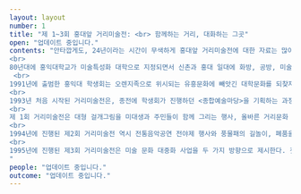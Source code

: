 ```yaml
---
layout: layout
number: 1
title: "제 1~3회 홍대앞 거리미술전: <br> 함께하는 거리, 대화하는 그곳" 
open: "업데이트 중입니다."
contents: "안타깝게도, 24년이라는 시간이 무색하게 홍대앞 거리미술전에 대한 자료는 많이 남아있지 않다. 특히나 초반에 관한 자료는 거의 남아있지 않으며, 1-3회에 관련된 자료는 개최를 알리는 짧은 신문기사 몇 개 밖에 없다. 따라서 여기에서는 홍대앞 거리의 변화와 학생회의 출범을 통해 거리미술전의 탄생을 살펴보고자 한다.
<br>
80년대에 홍익대학교가 미술특성화 대학으로 지정되면서 신촌과 홍대 일대에 화방, 공방, 미술학원 등의 예술공간들이 우후죽순처럼 생겨났다.  1984년에 지하철 2호선이 개통되면서 지역상권이 발달하기 시작했고 90년대에는 역세권의 대대적인 재개발과 함께 서울시의 지역문화공간 조성 사업이 진행됐다.  수년 전까지 화실, 미술학원, 디자인, 미술재료상 등으로 대표되던 홍대앞 일대는 피카소거리를 중심으로 분위기 있는 카페와 유흥업소가 들어선 새로운 상권으로 탈바꿈했다. 이 즈음, 압구정동의 신세대인 이른바 오렌지족이 홍대 앞으로 주 활동무대를 옮겼다는 이야기가 돌며 홍대 앞을 중심으로 한 유흥문화가 점차 부상했다. 그 결과 홍대 앞 거리의 부동산 가격이 급등했고 , 한편으로는 이 일대를 사치향락문화 혹은 퇴폐문화의 온상이라 보는 시선들도 늘어났다. 
 <br>
1991년에 출범한 홍익대 학생회는 오렌지족으로 위시되는 유흥문화에 빼앗긴 대학문화를 되찾자는 취지의 정화운동을 공약으로 내걸었다.  또한 이 시기에 운동권 노선으로 생활문화운동이 대두되면서 기존의 방식에 대한 점검과 함께 다양한 문화사업을 추진하였다.  이후 대학가 향락문화의 지양과 미술문화의 생활화 지향이 학생회의 주요 기조가 되었고, 이 흐름에서 거미전이 탄생하게 된다.
<br>
1993년 처음 시작된 거리미술전은, 종전에 학생회가 진행하던 <종합예술마당>을 기획하는 과정에서 미술의 대중화, 삶 속에서 이뤄지는 실천미술 등에 중점을 맞추어 새로이 기획되었다. 마포구청은 이러한 홍대 미대생들의 시도가 건전한 지역문화 활성화에 도움이 될 것으로 판단해 예산지원에 나섰다. 즉, 첫 거리미술전은 오렌지족을 중심으로 한 향락문화를 지양하자는 움직임 속에서 대중/실천미술적 면모를 강조해 탄생한 것이다.
<br>
제 1회 거리미술전은 대형 걸개그림을 미대생과 주민들이 함께 그리는 행사, 올바른 거리문화 정착을 위한 강연회, 만화영화제, 영상제, 초상화 그리기, 야외조각공원 등의 행사로 진행되었으며, 전통문화와 접목된 새로운 지역문화를 정착시키고자 하였다.  첫 전시인만큼 학생의 참여를 최대한 유도하기 위해 작품의 주제를 제한하지 않아 학생 및 소집단의 자유출품작이 주를 이뤘다.  전시가 끝난 후에는 거리미술전을 주제로 한 사진공모전을 개최하여 학생들의 지속적인 관심을 이끌어냈다. 
<br>
1994년에 진행된 제2회 거리미술전 역시 전통음악공연 전야제 행사와 풍물패의 길놀이, 폐품을 이용한 거리만들기, 행위미술 등의 프로그램을 선보이며 전통문화를 통해 향락문화에 대항하고자 하였으며, 이와 동시에 록음악회 등을 통해 당시 유행하던 젊은이들의 문화를 반영하고자 한 흔적이 보인다. 
<br>
1995년에 진행된 제3회 거리미술전은 미술 문화 대중화 사업을 두 가지 방향으로 제시한다. 첫째는 학교와 학우들 인식의 대중화, 둘째는 지역주민들과의 연계 안에서 이뤄지는 미술의 대중화이다.  즉, 거리미술전을 일상과 비일상인 한계를 극복하는 21세기 미술 문화의 대안으로 삼고자 했던 것이다. 이러한 취지에 경도되어 창작팀과 자봉단을 포함한 학생 1천여명이 기획에 참여하였다. 세부 기획으로는 거리 별로 다섯 개의 주제를 정했는데, 1. 잊혀진 역사와 문화를 찾아서, 2. 생각하는 거리, 3. 반성하는 거리, 4. 대화하는 거리, 5. 공예의 거리가 그것이다. 그 밖에도 영상 기획단을 둬서 전시의 준비 과정과 지역주민과의 인터뷰를 촬영하여 행사 기간 동안 상영했다. 
"
people: "업데이트 중입니다."
outcome: "업데이트 중입니다."
---
```

